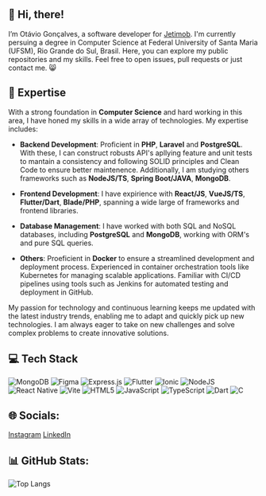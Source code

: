 ## 👋 Hi, there!

I’m Otávio Gonçalves, a software developer for [Jetimob](https://www.jetimob.com/). I'm currently persuing a degree in Computer Science at Federal University of Santa Maria (UFSM), Rio Grande do Sul, Brasil. Here, you can explore my public repositories and my skills. Feel free to open issues, pull requests or just contact me. 😸

## 🚀 Expertise

With a strong foundation in **Computer Science** and hard working in this area, I have honed my skills in a wide array of technologies. My expertise includes:

- **Backend Development**: Proficient in **PHP**, **Laravel** and **PostgreSQL**. With these, I can construct robusts API's apllying feature and unit tests to mantain a consistency and following SOLID principles and Clean Code to ensure better maintenence. Additionally, I am studying others frameworks such as **NodeJS/TS**, **Spring Boot/JAVA**, **MongoDB**. 

- **Frontend Development**: I have expirience with **React/JS**, **VueJS/TS**, **Flutter/Dart**, **Blade/PHP**, spanning a wide large of frameworks and frontend libraries.

- **Database Management**: I have worked with both SQL and NoSQL databases, including **PostgreSQL** and **MongoDB**, working with ORM's and pure SQL queries.

- **Others**: Proeficient in **Docker** to ensure a streamlined development and deployment process. Experienced in container orchestration tools like Kubernetes for managing scalable applications. Familiar with CI/CD pipelines using tools such as Jenkins for automated testing and deployment in GitHub.

My passion for technology and continuous learning keeps me updated with the latest industry trends, enabling me to adapt and quickly pick up new technologies. I am always eager to take on new challenges and solve complex problems to create innovative solutions.

## 💻 Tech Stack
![MongoDB](https://img.shields.io/badge/MongoDB-%234ea94b.svg?style=for-the-badge&logo=mongodb&logoColor=white)
![Figma](https://img.shields.io/badge/figma-%23F24E1E.svg?style=for-the-badge&logo=figma&logoColor=white)
![Express.js](https://img.shields.io/badge/express.js-%23404d59.svg?style=for-the-badge&logo=express&logoColor=%2361DAFB)
![Flutter](https://img.shields.io/badge/Flutter-%2302569B.svg?style=for-the-badge&logo=Flutter&logoColor=white)
![Ionic](https://img.shields.io/badge/Ionic-%233880FF.svg?style=for-the-badge&logo=Ionic&logoColor=white)
![NodeJS](https://img.shields.io/badge/node.js-6DA55F?style=for-the-badge&logo=node.js&logoColor=white)
![React Native](https://img.shields.io/badge/react_native-%2320232a.svg?style=for-the-badge&logo=react&logoColor=%2361DAFB)
![Vite](https://img.shields.io/badge/vite-%23646CFF.svg?style=for-the-badge&logo=vite&logoColor=white)
![HTML5](https://img.shields.io/badge/html5-%23E34F26.svg?style=for-the-badge&logo=html5&logoColor=white)
![JavaScript](https://img.shields.io/badge/javascript-%23323330.svg?style=for-the-badge&logo=javascript&logoColor=%23F7DF1E)
![TypeScript](https://img.shields.io/badge/typescript-%23007ACC.svg?style=for-the-badge&logo=typescript&logoColor=white)
![Dart](https://img.shields.io/badge/dart-%230175C2.svg?style=for-the-badge&logo=dart&logoColor=white)
![C](https://img.shields.io/badge/c-%2300599C.svg?style=for-the-badge&logo=c&logoColor=white)
## 🌐 Socials: 
[Instagram](https://www.instagram.com/otaaviio_/)
[LinkedIn](https://www.linkedin.com/in/otaaaviio/)
## 📊 GitHub Stats:
![Top Langs](https://github-readme-stats.vercel.app/api/top-langs/?username=otaaaviio&layout=compact&theme=tokyonight)
